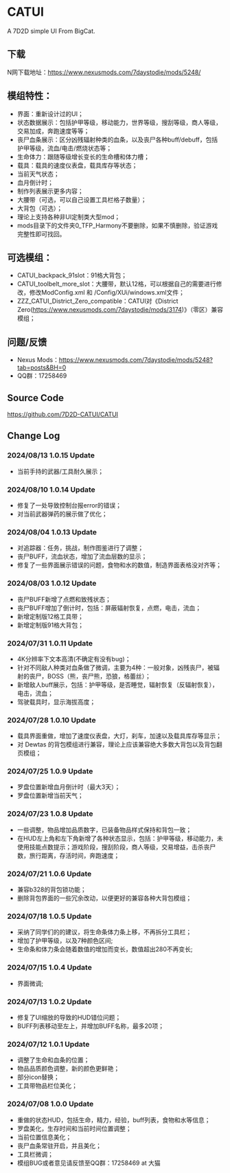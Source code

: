 # CATUI
A 7D2D simple UI From BigCat.

## 下载
N网下载地址：https://www.nexusmods.com/7daystodie/mods/5248/

## 模组特性：
- 界面：重新设计过的UI；
- 状态数据展示：包括护甲等级，移动能力，世界等级，搜刮等级，商人等级，交易加成，奔跑速度等等；
- 丧尸血条展示：区分凶残辐射种类的血条，以及丧尸各种buff/debuff，包括护甲等级，流血/电击/燃烧状态等；
- 生命体力：跟随等级增长变长的生命槽和体力槽；
- 载具：载具的速度仪表盘，载具库存等状态；
- 当前天气状态；
- 血月倒计时；
- 制作列表展示更多内容；
- 大腰带（可选，可以自己设置工具栏格子数量）；
- 大背包（可选）；
- 理论上支持各种非UI定制类大型mod；
- mods目录下的文件夹0_TFP_Harmony不要删除，如果不慎删除，验证游戏完整性即可找回。

## 可选模组：
- CATUI_backpack_91slot：91格大背包；
- CATUI_toolbelt_more_slot：大腰带，默认12格，可以根据自己的需要进行修改，修改ModConfig.xml 和 /Config/XUi/windows.xml文件；
- ZZZ_CATUI_District_Zero_compatible：CATUI对《District Zero(https://www.nexusmods.com/7daystodie/mods/3174)》（零区）兼容模组；

## 问题/反馈
- Nexus Mods：https://www.nexusmods.com/7daystodie/mods/5248?tab=posts&BH=0
- QQ群：17258469

## Source Code
https://github.com/7D2D-CATUI/CATUI


## Change Log
### 2024/08/13 1.0.15 Update
- 当前手持的武器/工具耐久展示；

### 2024/08/10 1.0.14 Update
- 修复了一处导致控制台报error的错误；
- 对当前武器弹药的展示做了优化；

### 2024/08/04 1.0.13 Update
- 对追踪器：任务，挑战，制作图鉴进行了调整；
- 丧尸BUFF，流血状态，增加了流血层数的显示；
- 修复了一些界面展示错误的问题，食物和水的数值，制造界面表格没对齐等；

### 2024/08/03 1.0.12 Update
- 丧尸BUFF新增了点燃和致残状态；
- 丧尸BUFF增加了倒计时，包括：屏蔽辐射恢复，点燃，电击，流血；
- 新增定制版12格工具带；
- 新增定制版91格大背包；

### 2024/07/31 1.0.11 Update
- 4K分辨率下文本高清(不确定有没有bug)；
- 针对不同敌人种类对血条做了微调，主要为4种：一般对象，凶残丧尸，被辐射的丧尸，BOSS（熊，丧尸熊，恐狼，格蕾丝）；
- 新增敌人buff展示，包括：护甲等级，是否睡觉，辐射恢复（反辐射恢复），电击，流血；
- 驾驶载具时，显示海拔高度；

### 2024/07/28 1.0.10 Update
- 载具界面重做，增加了速度仪表盘，大灯，刹车，加速以及载具库存等显示；
- 对 Dewtas 的背包模组进行兼容，理论上应该兼容绝大多数大背包以及背包翻页模组；

### 2024/07/25 1.0.9 Update
- 罗盘位置新增血月倒计时（最大3天）；
- 罗盘位置新增当前天气；

### 2024/07/23 1.0.8 Update
- 一些调整，物品增加品质数字，已装备物品样式保持和背包一致；
- 在HUD左上角和左下角新增了各种状态显示，包括：护甲等级，移动能力，未使用技能点数提示；游戏阶段，搜刮阶段，商人等级，交易增益，击杀丧尸数，旅行距离，存活时间，奔跑速度；

### 2024/07/21 1.0.6 Update
- 兼容b328的背包锁功能；
- 删除背包界面的一些冗余改动，以便更好的兼容各种大背包模组；

### 2024/07/18 1.0.5 Update
- 采纳了同学们的的建议，将生命条体力条上移，不再拆分工具栏；
- 增加了护甲等级，以及7种颜色区间;
- 生命条和体力条会随着数值的增加而变长，数值超出280不再变长;

### 2024/07/15 1.0.4 Update
- 界面微调;

### 2024/07/13 1.0.2 Update
- 修复了UI缩放的导致的HUD错位问题；
- BUFF列表移动至左上，并增加BUFF名称，最多20项；

### 2024/07/12 1.0.1 Update
- 调整了生命和血条的位置；
- 物品品质颜色调整，新的颜色更鲜艳；
- 部分icon替换；
- 工具带物品栏位美化；

### 2024/07/08 1.0.0 Update
- 重做的状态HUD，包括生命，精力，经验，buff列表，食物和水等信息；
- 罗盘美化，生存时间和当前时间位置调整；
- 当前位置信息美化；
- 丧尸血条常驻开启，并且美化；
- 工具栏微调；
- 模组BUG或者意见请反馈至QQ群：17258469 at 大猫
